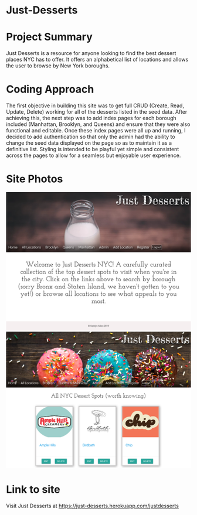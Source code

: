 # Just-Desserts

# Project Summary

Just Desserts is a resource for anyone looking to find the best dessert places NYC has to offer. It offers an alphabetical list of locations and allows the user to browse by New York boroughs.

# Coding Approach

The first objective in building this site was to get full CRUD (Create, Read, Update, Delete) working for all of the desserts listed in the seed data. After achieving this, the next step was to add index pages for each borough included (Manhattan, Brooklyn, and Queens) and ensure that they were also functional and editable. Once these index pages were all up and running, I decided to add authentication so that only the admin had the ability to change the seed data displayed on the page so as to maintain it as a definitive list. Styling is intended to be playful yet simple and consistent across the pages to allow for a seamless but enjoyable user experience.

# Site Photos

![Site Screenshot 1](https://github.com/mileskc/Just-Desserts/blob/master/images/JustDessertsHome.png)
![Site Screenshot 2](https://github.com/mileskc/Just-Desserts/blob/master/images/All%20Desserts%20Screenshot.png)

# Link to site

Visit Just Desserts at https://just-desserts.herokuapp.com/justdesserts
